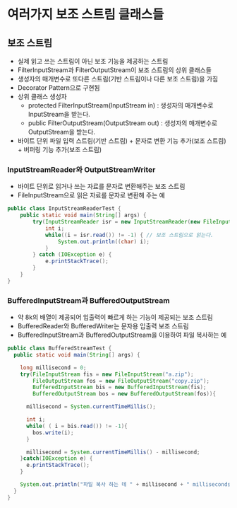 # 여러가지 보조 스트림 클래스들
## 보조 스트림
- 실제 읽고 쓰는 스트림이 아닌 보조 기능을 제공하는 스트림
- FilterInputStream과 FilterOutputStream이 보조 스트림의 상위 클래스들
- 생성자의 매개변수로 또다른 스트림(기반 스트림이나 다른 보조 스트림)을 가짐
- Decorator Pattern으로 구현됨
- 상위 클래스 생성자
    - protected FilterInputStream(InputStream in) : 생성자의 매개변수로 InputStream을 받는다.
    - public FilterOutputStream(OutputStream out) : 생성자의 매개변수로 OutputStream을 받는다.
- 바이트 단위 파일 입력 스트림(기반 스트림) + 문자로 변환 기능 추가(보조 스트림) + 버퍼링 기능 추가(보조 스트림)

### InputStreamReader와 OutputStreamWriter
- 바이트 단위로 읽거나 쓰는 자료를 문자로 변환해주는 보조 스트림
- FileInputStream으로 읽은 자료를 문자로 변환해 주는 예
```java
public class InputStreamReaderTest {
    public static void main(String[] args) {
        try(InputStreamReader isr = new InputStreamReader(new FileInputStream("reader.txt"))) {
            int i;
            while((i = isr.read()) != -1) { // 보조 스트림으로 읽는다.
                System.out.println((char) i);
            }
        } catch (IOException e) {
            e.printStackTrace();
        }
    }
}
```

### BufferedInputStream과 BufferedOutputStream
- 약 8k의 배열이 제공되어 입출력이 빠르게 하는 기능이 제공되는 보조 스트림
- BufferedReader와 BufferedWriter는 문자용 입출력 보조 스트림
- BufferedInputStream과 BufferedOutputStream을 이용하여 파일 복사하는 예
```java
public class BufferedStreamTest {
  public static void main(String[] args) {

    long millisecond = 0;
    try(FileInputStream fis = new FileInputStream("a.zip");
        FileOutputStream fos = new FileOutputStream("copy.zip");
        BufferedInputStream bis = new BufferedInputStream(fis);
        BufferedOutputStream bos = new BufferedOutputStream(fos)){

      millisecond = System.currentTimeMillis();

      int i;
      while( ( i = bis.read()) != -1){
        bos.write(i);
      }

      millisecond = System.currentTimeMillis() - millisecond;
    }catch(IOException e) {
      e.printStackTrace();
    }

    System.out.println("파일 복사 하는 데 " + millisecond + " milliseconds 소요되었습니다.");
  }
}
```